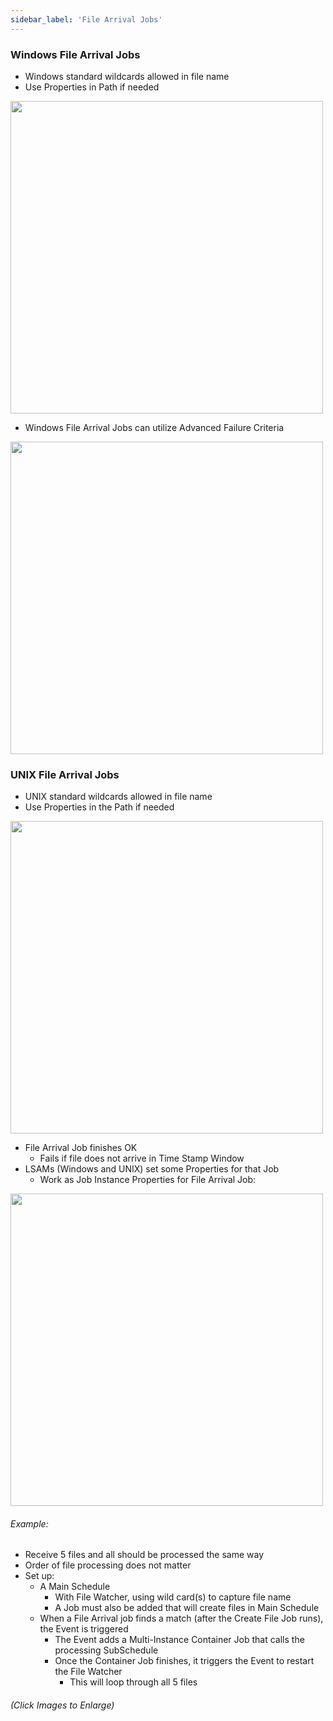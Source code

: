 ```yaml
---
sidebar_label: 'File Arrival Jobs'
---
```


<!--
<figure>
    <audio
        controls
        src="audiobasic/WindowsAndUNIXFileArrivalJobs.mp3">
            Your browser does not support the
            <code>audio</code> element.
    </audio>
</figure>
-->

### Windows File Arrival Jobs

* Windows standard wildcards allowed in file name
* Use Properties in Path if needed

<a href="imgbasic/441.png" target="_blank"><img src="imgbasic/441.png" width="500"></img></a>

* Windows File Arrival Jobs can utilize Advanced Failure Criteria

<a href="imgbasic/442.png" target="_blank"><img src="imgbasic/442.png" width="500"></img></a>

### UNIX File Arrival Jobs

* UNIX standard wildcards allowed in file name
* Use Properties in the Path if needed

<a href="imgbasic/443.png" target="_blank"><img src="imgbasic/443.png" width="500"></img></a>

* File Arrival Job finishes OK
	* Fails if file does not arrive in Time Stamp Window
* LSAMs (Windows and UNIX) set some Properties for that Job
	* Work as Job Instance Properties for File Arrival Job:

<a href="imgbasic/444.png" target="_blank"><img src="imgbasic/444.png" width="500"></img></a>

###### Example:

* Receive 5 files and all should be processed the same way
* Order of file processing does not matter
* Set up:
	* A Main Schedule
		* With File Watcher, using wild card(s) to capture file name
		* A Job must also be added that will create files in Main Schedule
	* When a File Arrival job finds a match (after the Create File Job runs), the Event is triggered
		* The Event adds a Multi-Instance Container Job that calls the processing SubSchedule
		* Once the Container Job finishes, it triggers the  Event to restart the File Watcher  
			* This will loop through all 5 files


###### (Click Images to Enlarge)